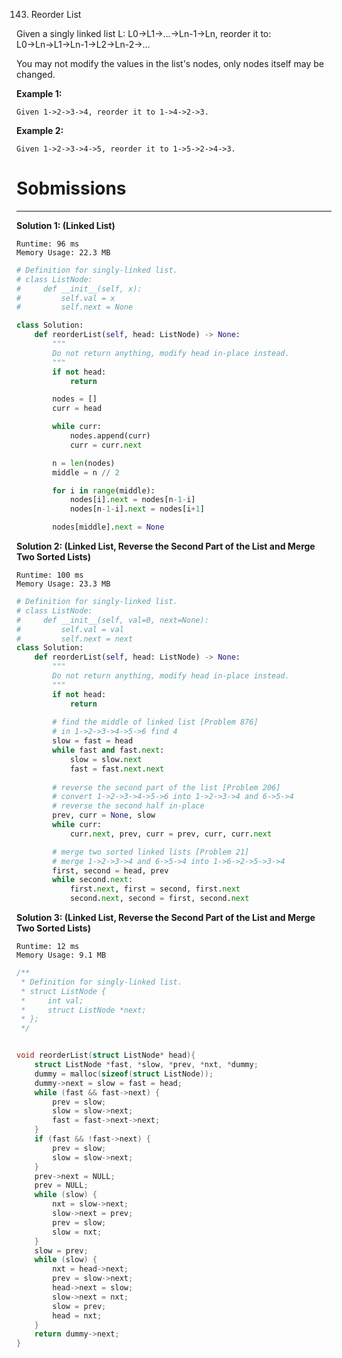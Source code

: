 143. Reorder List

Given a singly linked list L: L0→L1→…→Ln-1→Ln,
reorder it to: L0→Ln→L1→Ln-1→L2→Ln-2→…

You may not modify the values in the list's nodes, only nodes itself may be changed.

**Example 1:**
```
Given 1->2->3->4, reorder it to 1->4->2->3.
```

**Example 2:**
```
Given 1->2->3->4->5, reorder it to 1->5->2->4->3.
```
# Sobmissions
---
**Solution 1: (Linked List)**
```
Runtime: 96 ms
Memory Usage: 22.3 MB
```
```python
# Definition for singly-linked list.
# class ListNode:
#     def __init__(self, x):
#         self.val = x
#         self.next = None

class Solution:
    def reorderList(self, head: ListNode) -> None:
        """
        Do not return anything, modify head in-place instead.
        """
        if not head:
            return

        nodes = []
        curr = head

        while curr:
            nodes.append(curr)
            curr = curr.next

        n = len(nodes)
        middle = n // 2

        for i in range(middle):
            nodes[i].next = nodes[n-1-i]
            nodes[n-1-i].next = nodes[i+1]

        nodes[middle].next = None
```

**Solution 2: (Linked List, Reverse the Second Part of the List and Merge Two Sorted Lists)**
```
Runtime: 100 ms
Memory Usage: 23.3 MB
```
```python
# Definition for singly-linked list.
# class ListNode:
#     def __init__(self, val=0, next=None):
#         self.val = val
#         self.next = next
class Solution:
    def reorderList(self, head: ListNode) -> None:
        """
        Do not return anything, modify head in-place instead.
        """
        if not head:
            return 
        
        # find the middle of linked list [Problem 876]
        # in 1->2->3->4->5->6 find 4 
        slow = fast = head
        while fast and fast.next:
            slow = slow.next
            fast = fast.next.next 
            
        # reverse the second part of the list [Problem 206]
        # convert 1->2->3->4->5->6 into 1->2->3->4 and 6->5->4
        # reverse the second half in-place
        prev, curr = None, slow
        while curr:
            curr.next, prev, curr = prev, curr, curr.next       

        # merge two sorted linked lists [Problem 21]
        # merge 1->2->3->4 and 6->5->4 into 1->6->2->5->3->4
        first, second = head, prev
        while second.next:
            first.next, first = second, first.next
            second.next, second = first, second.next
```

**Solution 3: (Linked List, Reverse the Second Part of the List and Merge Two Sorted Lists)**
```
Runtime: 12 ms
Memory Usage: 9.1 MB
```
```c
/**
 * Definition for singly-linked list.
 * struct ListNode {
 *     int val;
 *     struct ListNode *next;
 * };
 */


void reorderList(struct ListNode* head){
    struct ListNode *fast, *slow, *prev, *nxt, *dummy;
    dummy = malloc(sizeof(struct ListNode));
    dummy->next = slow = fast = head;
    while (fast && fast->next) {
        prev = slow;
        slow = slow->next;
        fast = fast->next->next;
    }
    if (fast && !fast->next) {
        prev = slow;
        slow = slow->next;
    }
    prev->next = NULL;
    prev = NULL;
    while (slow) {
        nxt = slow->next;
        slow->next = prev;
        prev = slow;
        slow = nxt;
    }
    slow = prev;
    while (slow) {
        nxt = head->next;
        prev = slow->next;
        head->next = slow;
        slow->next = nxt;
        slow = prev;
        head = nxt;
    }
    return dummy->next;
}
```
